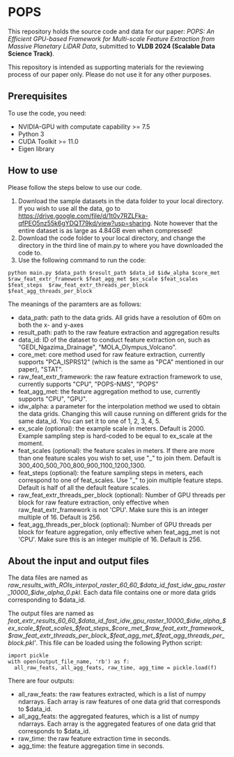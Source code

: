 # POPS
This repository holds the source code and data for our paper: *POPS: An Efficient GPU-based Framework for Multi-scale Feature
Extraction from Massive Planetary LiDAR Data*, submitted to **VLDB 2024 (Scalable Data Science Track)**. 

This repository is intended as supporting materials for the reviewing process of our paper only. Please do not use it for any other purposes.

## Prerequisites
To use the code, you need:
- NVIDIA-GPU with computate capability >= 7.5
- Python 3
- CUDA Toolkit >= 11.0
- Eigen library

## How to use

Please follow the steps below to use our code.
1. Download the sample datasets in the data folder to your local directory. If you wish to use all the data, go to https://drive.google.com/file/d/1t0v7RZLFka-qfPEO5nz55k6gYDQT79kd/view?usp=sharing. Note however that the entire dataset is as large as 4.84GB even when compressed!
2. Download the code folder to your local directory, and change the directory in the third line of main.py to where you have downloaded the code to.
3. Use the following command to run the code:
```
python main.py $data_path $result_path $data_id $idw_alpha $core_met $raw_feat_extr_framework $feat_agg_met $ex_scale $feat_scales $feat_steps  $raw_feat_extr_threads_per_block $feat_agg_threads_per_block
```
The meanings of the paramters are as follows:

- data_path: path to the data grids. All grids have a resolution of 60m on both the x- and y-axes
- result_path: path to the raw feature extraction and aggregation results
- data_id: ID of the dataset to conduct feature extraction on, such as "GEDI\_Ngazima_Drainage", "MOLA\_Olympus\_Volcano".
- core_met: core method used for raw feature extraction, currently supports "PCA_ISPRS12" (which is the same as "PCA" mentioned in our paper), "STAT".
- raw_feat_extr_framework: the raw feature extraction framework to use, currently supports "CPU", "POPS-NMS", "POPS"
- feat_agg_met: the feature aggregation method to use, currently supports "CPU", "GPU".
- idw_alpha: a parameter for the interpolation method we used to obtain the data grids. Changing this will cause running on different grids for the same data_id. You can set it to one of 1, 2, 3, 4, 5.
- ex_scale (optional): the example scale in meters. Default is 2000. Example sampling step is hard-coded to be equal to ex_scale at the moment.
- feat_scales (optional): the feature scales in meters. If there are more than one feature scales you wish to set, use "\_" to join them. Default is 300\_400\_500\_700\_800\_900\_1100\_1200\_1300.
- feat_steps (optional): the feature sampling steps in meters, each correspond to one of feat_scales. Use "\_" to join multiple feature steps. Default is half of all the default feature scales.
- raw_feat_extr_threads_per_block (optional): Number of GPU threads per block for raw feature extraction, only effective when raw_feat_extr_framework is not 'CPU'. Make sure this is an integer multiple of 16. Default is 256.
- feat_agg_threads_per_block (optional): Number of GPU threads per block for feature aggregation, only effective when feat_agg_met is not 'CPU'. Make sure this is an integer multiple of 16. Default is 256.

## About the input and output files
The data files are named as *raw_results_with_ROIs_interpol_raster_60_60_$data_id_fast_idw_gpu_raster_10000_$idw_alpha_0.pkl*. Each data file contains one or more data grids corresponding to $data_id.

The output files are named as *feat_extr_results_60_60_$data_id_fast_idw_gpu_raster_10000_$idw_alpha_$ex_scale_$feat_scales_$feat_steps_$core_met_$raw_feat_extr_framework_$raw_feat_extr_threads_per_block_$feat_agg_met_$feat_agg_threads_per_block.pkl'*. This file can be loaded using the following Python script:
```
import pickle
with open(output_file_name, 'rb') as f:
  all_raw_feats, all_agg_feats, raw_time, agg_time = pickle.load(f)
```
There are four outputs:
- all_raw_feats: the raw features extracted, which is a list of numpy ndarrays. Each array is raw features of one data grid that corresponds to $data_id.
- all_agg_feats: the aggregated features, which is a list of numpy ndarrays. Each array is the aggregated features of one data grid that corresponds to $data_id.
- raw_time: the raw feature extraction time in seconds.
- agg_time: the feature aggregation time in seconds.

